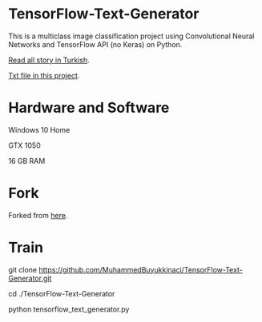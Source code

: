 # TensorFlow-Text-Generator

This is a multiclass image classification project using Convolutional Neural Networks and TensorFlow API (no Keras) on Python.

[Read all story in Turkish](https://medium.com/@mubuyuk51/tensorflow-ile-yaz%C4%B1-%C3%BCretmek-f7bdc8b1f453).

[Txt file in this project](http://www.glozman.com/TextPages/Harry%20Potter%201%20-%20Sorcerer's%20Stone.txt).

# Hardware and Software
Windows 10 Home

GTX 1050

16 GB RAM

# Fork
Forked from [here](https://gist.github.com/MBoustani/437cea275fa9d40c9e60eac9ba71456c). 

# Train

git clone https://github.com/MuhammedBuyukkinaci/TensorFlow-Text-Generator.git

cd ./TensorFlow-Text-Generator

python tensorflow_text_generator.py


